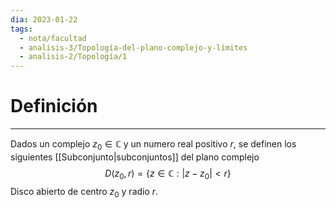 ```yaml
---
dia: 2023-01-22
tags:
  - nota/facultad
  - analisis-3/Topología-del-plano-complejo-y-límites
  - analisis-2/Topología/1
---
```

# Definición
---
Dados un complejo $z_0 \in \mathbb{C}$ y un numero real positivo $r$, se definen los siguientes [[Subconjunto|subconjuntos]] del plano complejo
$$ D(z_0, r) = \{ z \in \mathbb{C} : |z - z_0| < r \}$$ 
Disco abierto de centro $z_0$ y radio $r$.
